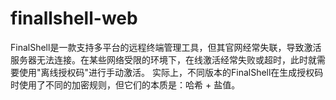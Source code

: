 # finallshell-web
FinalShell是一款支持多平台的远程终端管理工具，但其官网经常失联，导致激活服务器无法连接。在某些网络受限的环境下，在线激活经常失败或超时，此时就需要使用"离线授权码"进行手动激活。  实际上，不同版本的FinalShell在生成授权码时使用了不同的加密规则，但它们的本质是：哈希 + 盐值。
